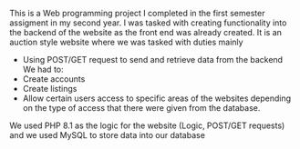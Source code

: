 This is a Web programming project I completed in the first semester assigment in my second year.
I was tasked with creating functionality into the backend of the website as the front end was already created.
It is an auction style website where we was tasked with duties mainly 
- Using POST/GET request to send and retrieve data from the backend 
We had to:
- Create accounts
- Create listings
- Allow certain users access to specific areas of the websites depending on the type of access
that there were given from the database.

We used PHP 8.1 as the logic for the website (Logic, POST/GET requests) and we used MySQL 
to store data into our database
